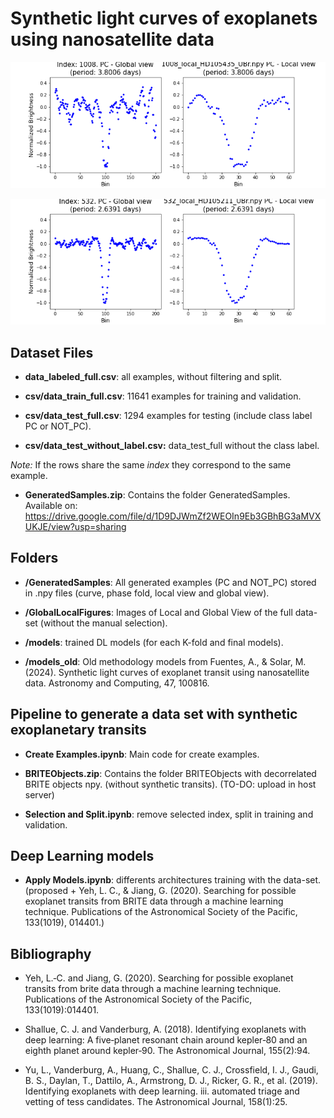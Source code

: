 # Synthetic light curves of exoplanets using nanosatellite data

![example](GlobalLocalFigures/1008_local_HD105435_UBr.npy.png)

![example](GlobalLocalFigures/532_local_HD105211_UBr.npy.png)

## Dataset Files

* **data_labeled_full.csv**: all examples, without filtering and split.

* **csv/data_train_full.csv**: 11641 examples for training and validation.

* **csv/data_test_full.csv**: 1294 examples for testing (include class label PC or NOT_PC). 

* **csv/data_test_without_label.csv:** data_test_full without the class label. 


*Note:* If the rows share the same *index* they correspond to the same example.


* **GeneratedSamples.zip**: Contains the folder GeneratedSamples. Available on: https://drive.google.com/file/d/1D9DJWmZf2WEOIn9Eb3GBhBG3aMVXUKJE/view?usp=sharing

## Folders

* **/GeneratedSamples**: All generated examples (PC and NOT_PC) stored in .npy files (curve, phase fold, local view and global view).

* **/GlobalLocalFigures**: Images of Local and Global View of the full data-set (without the manual selection).

* **/models**: trained DL models (for each K-fold and final models). 

* **/models_old**: Old methodology models from Fuentes, A., & Solar, M. (2024). Synthetic light curves of exoplanet transit using nanosatellite data. Astronomy and Computing, 47, 100816.

## Pipeline to generate a data set with synthetic exoplanetary transits

* **Create Examples.ipynb**: Main code for create examples.

* **BRITEObjects.zip**:  Contains the folder BRITEObjects with decorrelated BRITE objects npy. (without synthetic transits). (TO-DO: upload in host server)

* **Selection and Split.ipynb**: remove selected index, split in training and validation.

## Deep Learning models

* **Apply Models.ipynb**: differents architectures training with the data-set. (proposed + Yeh, L. C., & Jiang, G. (2020). Searching for possible exoplanet transits from BRITE data through a machine learning technique. Publications of the Astronomical Society of the Pacific, 133(1019), 014401.)

## Bibliography

- Yeh, L.‐C. and Jiang, G. (2020). Searching for possible exoplanet transits from brite data through a machine learning technique. Publications of the Astronomical Society of the Pacific,
133(1019):014401.

- Shallue, C. J. and Vanderburg, A. (2018). Identifying exoplanets with deep learning: A
five‐planet resonant chain around kepler‐80 and an eighth planet around kepler‐90. The
Astronomical Journal, 155(2):94.

- Yu, L., Vanderburg, A., Huang, C., Shallue, C. J., Crossfield, I. J., Gaudi, B. S., Daylan, T., Dattilo,
A., Armstrong, D. J., Ricker, G. R., et al. (2019). Identifying exoplanets with deep learning. iii.
automated triage and vetting of tess candidates. The Astronomical Journal, 158(1):25.



